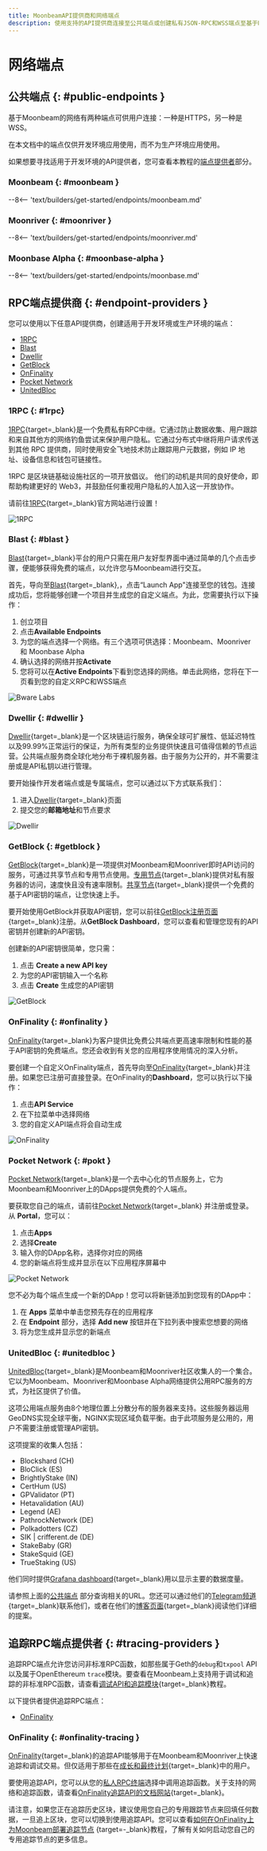 ```yaml
---
title: MoonbeamAPI提供商和网络端点
description: 使用支持的API提供商连接至公共端点或创建私有JSON-RPC和WSS端点至基于Moonbeam的网络。
---
```


# 网络端点

## 公共端点 {: #public-endpoints }

基于Moonbeam的网络有两种端点可供用户连接：一种是HTTPS，另一种是WSS。

在本文档中的端点仅供开发环境应用使用，而不为生产环境应用使用。

如果想要寻找适用于开发环境的API提供者，您可查看本教程的[端点提供者](#endpoint-providers)部分。

### Moonbeam {: #moonbeam }

--8<-- 'text/builders/get-started/endpoints/moonbeam.md'

### Moonriver {: #moonriver }

--8<-- 'text/builders/get-started/endpoints/moonriver.md'

### Moonbase Alpha {: #moonbase-alpha }

--8<-- 'text/builders/get-started/endpoints/moonbase.md'

## RPC端点提供商 {: #endpoint-providers }

您可以使用以下任意API提供商，创建适用于开发环境或生产环境的端点：

- [1RPC](#1rpc)
- [Blast](#blast)
- [Dwellir](#dwellir)
- [GetBlock](#getblock)
- [OnFinality](#onfinality)
- [Pocket Network](#pokt)
- [UnitedBloc](#unitedbloc)
<!-- - [Ankr](#ankr) -->

### 1RPC {: #1rpc}

[1RPC](https://1rpc.io/){target=_blank}是一个免费私有RPC中继。它通过防止数据收集、用户跟踪和来自其他方的网络钓鱼尝试来保护用户隐私。它通过分布式中继将用户请求传送到其他 RPC 提供商，同时使用安全飞地技术防止跟踪用户元数据，例如 IP 地址、设备信息和钱包可链接性。

1RPC 是区块链基础设施社区的一项开放倡议。 他们的动机是共同的良好使命，即帮助构建更好的 Web3，并鼓励任何重视用户隐私的人加入这一开放协作。

请前往[1RPC](https://1rpc.io/){target=_blank}官方网站进行设置！

![1RPC](/images/builders/get-started/endpoints/endpoints-1.png)

### Blast {: #blast }

[Blast](https://blastapi.io/){target=_blank}平台的用户只需在用户友好型界面中通过简单的几个点击步骤，便能够获得免费的端点，以允许您与Moonbeam进行交互。

首先，导向至[Blast](https://blastapi.io/){target=_blank},，点击“Launch App"连接至您的钱包。连接成功后，您将能够创建一个项目并生成您的自定义端点。为此，您需要执行以下操作：

1. 创立项目
2. 点击**Available Endpoints**
3. 为您的端点选择一个网络。有三个选项可供选择：Moonbeam、Moonriver 和 Moonbase Alpha
4. 确认选择的网络并按**Activate**
5. 您将可以在**Active Endpoints**下看到您选择的网络。单击此网络，您将在下一页看到您的自定义RPC和WSS端点

![Bware Labs](/images/builders/get-started/endpoints/endpoints-2.png)

### Dwellir {: #dwellir }

[Dwellir](https://www.dwellir.com/){target=_blank}是一个区块链运行服务，确保全球可扩展性、低延迟特性以及99.99%正常运行的保证，为所有类型的业务提供快速且可值得信赖的节点运营。公共端点服务商全球化地分布于裸机服务器。由于服务为公开的，并不需要注册或是API私钥以进行管理。

要开始操作开发者端点或是专属端点，您可以通过以下方式联系我们：

1. 进入[Dwellir](https://www.dwellir.com/contact){target=_blank}页面
2. 提交您的**邮箱地址**和节点要求

![Dwellir](/images/builders/get-started/endpoints/endpoints-3.png)

### GetBlock {: #getblock }

[GetBlock](https://getblock.io/){target=_blank}是一项提供对Moonbeam和Moonriver即时API访问的服务，可通过共享节点和专用节点使用。[专用节点](https://getblock.io/dedicated-nodes/){target=_blank}提供对私有服务器的访问，速度快且没有速率限制。[共享节点](https://getblock.io/nodes/){target=_blank}提供一个免费的基于API密钥的端点，让您快速上手。

要开始使用GetBlock并获取API密钥，您可以前往[GetBlock注册页面](https://account.getblock.io/sign-up){target=_blank}注册。从**GetBlock Dashboard**，您可以查看和管理您现有的API密钥并创建新的API密钥。

创建新的API密钥很简单，您只需：

1. 点击 **Create a new API key**
2. 为您的API密钥输入一个名称
3. 点击 **Create** 生成您的API密钥

![GetBlock](/images/builders/get-started/endpoints/endpoints-4.png)

### OnFinality {: #onfinality }

[OnFinality](https://onfinality.io/){target=_blank}为客户提供比免费公共端点更高速率限制和性能的基于API密钥的免费端点。您还会收到有关您的应用程序使用情况的深入分析。

要创建一个自定义OnFinality端点，首先导向至[OnFinality](https://onfinality.io/){target=_blank}并注册。如果您已注册可直接登录。在OnFinality的**Dashboard**，您可以执行以下操作：

1. 点击**API Service**
2. 在下拉菜单中选择网络
3. 您的自定义API端点将会自动生成

![OnFinality](/images/builders/get-started/endpoints/endpoints-5.png)

### Pocket Network {: #pokt }

[Pocket Network](https://pokt.network/){target=_blank}是一个去中心化的节点服务上，它为Moonbeam和Moonriver上的DApps提供免费的个人端点。

要获取您自己的端点，请前往[Pocket Network](https://mainnet.portal.pokt.network/#/){target=_blank} 并注册或登录。从 **Portal**，您可以：

1. 点击**Apps**
2. 选择**Create**
3. 输入你的DApp名称，选择你对应的网络
4. 您的新端点将生成并显示在以下应用程序屏幕中

![Pocket Network](/images/builders/get-started/endpoints/endpoints-6.png)

您不必为每个端点生成一个新的DApp！您可以将新链添加到您现有的DApp中：

1. 在 **Apps** 菜单中单击您预先存在的应用程序
2. 在 **Endpoint** 部分，选择 **Add new** 按钮并在下拉列表中搜索您想要的网络
3. 将为您生成并显示您的新端点

### UnitedBloc {: #unitedbloc }

[UnitedBloc](https://medium.com/@daniel_96988/unitedbloc-rpc-c84972f69457){target=_blank}是Moonbeam和Moonriver社区收集人的一个集合。它以为Moonbeam、Moonriver和Moonbase Alpha网络提供公用RPC服务的方式，为社区提供了价值。

这项公用端点服务由8个地理位置上分散分布的服务器来支持。这些服务器运用GeoDNS实现全球平衡，NGINX实现区域负载平衡。由于此项服务是公用的，用户不需要注册或管理API密钥。

这项提案的收集人包括：

 - Blockshard (CH)
 - BloClick (ES)
 - BrightlyStake (IN)
 - CertHum (US)
 - GPValidator (PT)
 - Hetavalidation (AU)
 - Legend (AE)
 - PathrockNetwork (DE)
 - Polkadotters (CZ)
 - SIK | crifferent.de (DE)
 - StakeBaby (GR)
 - StakeSquid (GE)
 - TrueStaking (US)

他们同时提供[Grafana dashboard](https://tinyurl.com/UnitedBloc-Dashboard){target=_blank}用以显示主要的数据度量。

请参照上面的[公共端点](#public-endpoints) 部分查询相关的URL。您还可以通过他们的[Telegram频道](https://t.me/+tRvy3z5-Kp1mMGMx){target=_blank}联系他们，或者在他们的[博客页面](https://medium.com/@daniel_96988/unitedbloc-rpc-c84972f69457){target=_blank}阅读他们详细的提案。

<!-- ### Ankr {: #ankr}

[Ankr](https://www.ankr.com/){target=_blank}支持15个不同区块链生态系统的免费公共RPC端点，并将继续扩展其他网络。 Ankr公共RPC层通过API端点为世界上的任何人提供快速可靠的RPC节点服务，以连接到包括Moonbeam在内的公共网络。

开始使用，请前往[Ankr协议](https://www.ankr.com/protocol/){target=_blank}的页面启动服务：

1. 点击**Public RPCs**
2. 选择[Moonbeam网络](https://www.ankr.com/protocol/public/moonbeam/){target=_blank}
3. 复制提供的节点URL即可以开始发出请求；无需注册或KYC

![Ankr](/images/builders/get-started/endpoints/endpoints-5.png) -->

## 追踪RPC端点提供者 {: #tracing-providers }

追踪RPC端点允许您访问非标准RPC函数，如那些属于Geth的`debug`和`txpool` API以及属于OpenEthereum `trace`模块。要查看在Moonbeam上支持用于调试和追踪的非标准RPC函数，请查看[调试API和追踪模块](/builders/build/eth-api/debug-trace){target=_blank}教程。

以下提供者提供追踪RPC端点：

- [OnFinality](#onfinality-tracing)

### OnFinality {: #onfinality-tracing }

[OnFinality](https://onfinality.io/){target=_blank}的追踪API能够用于在Moonbeam和Moonriver上快速追踪和调试交易。但仅适用于那些在[成长和最终计划](https://onfinality.io/pricing){target=_blank}中的用户。

要使用追踪API，您可以从您的[私人RPC终端](#onfinality)选择中调用追踪函数。关于支持的网络和追踪函数，请查看[OnFinality追踪API的文档网站](https://documentation.onfinality.io/support/trace-api#TraceAPI-SupportedNetworks){target=_blank}。

请注意，如果您正在追踪历史区块，建议使用您自己的专用跟踪节点来回填任何数据，一旦追上区块，您可以切换到使用追踪API。您可以查看[如何在OnFinality上为Moonbeam部署追踪节点](https://onfinality.medium.com/how-to-deploy-a-trace-node-for-moonbeam-on-onfinality-85683181d290) {target=-_blank}教程，了解有关如何启动您自己的专用追踪节点的更多信息。
